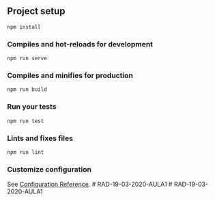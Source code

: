 
## Project setup
```
npm install
```

### Compiles and hot-reloads for development
```
npm run serve
```

### Compiles and minifies for production
```
npm run build
```

### Run your tests
```
npm run test
```

### Lints and fixes files
```
npm run lint
```

### Customize configuration
See [Configuration Reference](https://cli.vuejs.org/config/).
#   R A D - 1 9 - 0 3 - 2 0 2 0 - A U L A 1  
 #   R A D - 1 9 - 0 3 - 2 0 2 0 - A U L A 1  
 